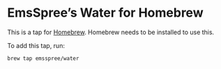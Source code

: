 # EmsSpree’s Water for Homebrew

This is a tap for [Homebrew](https://brew.sh/). Homebrew needs to be installed to use this.

To add this tap, run:

```
brew tap emsspree/water
```
